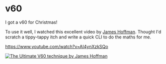 # v60

I got a v60 for Christmas! 

To use it well, I watched this excellent video by [James Hoffman](https://twitter.com/jimseven). Thought I'd scratch a tippy-tappy itch and write a quick CLI to do the maths for me.

https://www.youtube.com/watch?v=AI4ynXzkSQo

[![The Ultimate V60 technique by James Hoffman](http://img.youtube.com/vi/AI4ynXzkSQo/0.jpg)](http://www.youtube.com/watch?v=AI4ynXzkSQo "The Ultimate V60 Technique")